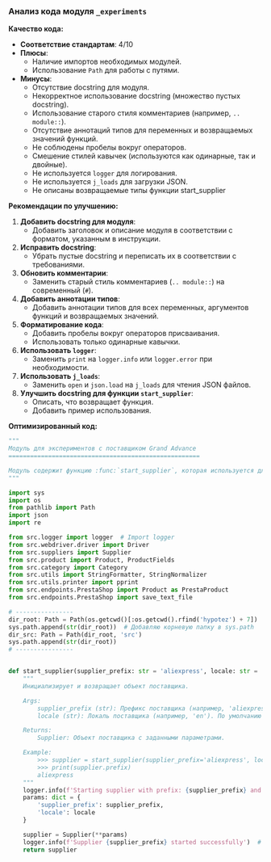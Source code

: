 ### **Анализ кода модуля `_experiments`**

**Качество кода:**

- **Соответствие стандартам**: 4/10
- **Плюсы**:
    - Наличие импортов необходимых модулей.
    - Использование `Path` для работы с путями.
- **Минусы**:
    - Отсутствие docstring для модуля.
    - Некорректное использование docstring (множество пустых docstring).
    - Использование старого стиля комментариев (например, `.. module::`).
    - Отсутствие аннотаций типов для переменных и возвращаемых значений функций.
    - Не соблюдены пробелы вокруг операторов.
    - Смешение стилей кавычек (используются как одинарные, так и двойные).
    - Не используется `logger` для логирования.
    - Не используется `j_loads` для загрузки JSON.
    - Не описаны возвращаемые типы функции start_supplier

**Рекомендации по улучшению:**

1.  **Добавить docstring для модуля**:
    - Добавить заголовок и описание модуля в соответствии с форматом, указанным в инструкции.
2.  **Исправить docstring**:
    - Убрать пустые docstring и переписать их в соответствии с требованиями.
3.  **Обновить комментарии**:
    - Заменить старый стиль комментариев (`.. module::`) на современный (`#`).
4.  **Добавить аннотации типов**:
    - Добавить аннотации типов для всех переменных, аргументов функций и возвращаемых значений.
5.  **Форматирование кода**:
    - Добавить пробелы вокруг операторов присваивания.
    - Использовать только одинарные кавычки.
6.  **Использовать `logger`**:
    - Заменить `print` на `logger.info` или `logger.error` при необходимости.
7.  **Использовать `j_loads`**:
    - Заменить `open` и `json.load` на `j_loads` для чтения JSON файлов.
8.  **Улучшить docstring для функции `start_supplier`**:
    - Описать, что возвращает функция.
    - Добавить пример использования.

**Оптимизированный код:**

```python
"""
Модуль для экспериментов с поставщиком Grand Advance
=====================================================

Модуль содержит функцию :func:`start_supplier`, которая используется для инициализации поставщика с заданными параметрами.
"""

import sys
import os
from pathlib import Path
import json
import re

from src.logger import logger  # Import logger
from src.webdriver.driver import Driver
from src.suppliers import Supplier
from src.product import Product, ProductFields
from src.category import Category
from src.utils import StringFormatter, StringNormalizer
from src.utils.printer import pprint
from src.endpoints.PrestaShop import Product as PrestaProduct
from src.endpoints.PrestaShop import save_text_file

# ----------------
dir_root: Path = Path(os.getcwd()[:os.getcwd().rfind('hypotez') + 7])
sys.path.append(str(dir_root))  # Добавляю корневую папку в sys.path
dir_src: Path = Path(dir_root, 'src')
sys.path.append(str(dir_root))
# ----------------


def start_supplier(supplier_prefix: str = 'aliexpress', locale: str = 'en') -> Supplier:
    """
    Инициализирует и возвращает объект поставщика.

    Args:
        supplier_prefix (str): Префикс поставщика (например, 'aliexpress'). По умолчанию 'aliexpress'.
        locale (str): Локаль поставщика (например, 'en'). По умолчанию 'en'.

    Returns:
        Supplier: Объект поставщика с заданными параметрами.

    Example:
        >>> supplier = start_supplier(supplier_prefix='aliexpress', locale='en')
        >>> print(supplier.prefix)
        aliexpress
    """
    logger.info(f'Starting supplier with prefix: {supplier_prefix} and locale: {locale}')  # Log start
    params: dict = {
        'supplier_prefix': supplier_prefix,
        'locale': locale
    }

    supplier = Supplier(**params)
    logger.info(f'Supplier {supplier_prefix} started successfully')  # Log success
    return supplier